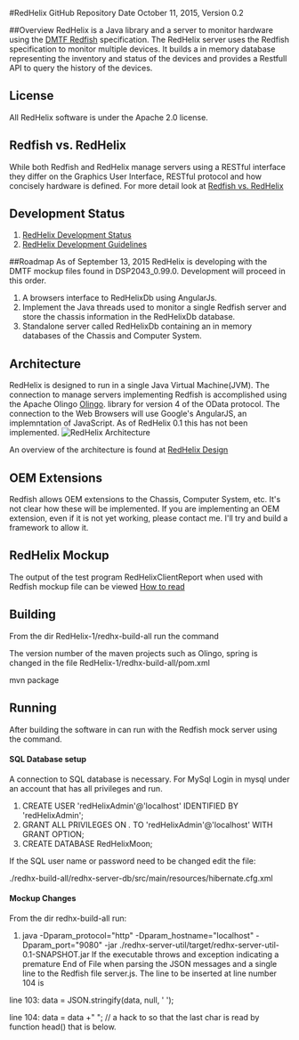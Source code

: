 #RedHelix GitHub Repository
Date October 11, 2015, Version 0.2

##Overview
RedHelix is a Java library and a server to monitor hardware using the [DMTF Redfish](http://www.dmtf.org/standards/redfish) specification. 
The RedHelix server uses the Redfish specification to monitor multiple devices. It builds a in memory database representing the inventory
and status of the devices and provides a Restfull API to query the history of the devices.

## License
All RedHelix software is under the Apache 2.0 license.

## Redfish vs. RedHelix 
While both Redfish and RedHelix manage servers using a RESTful interface they differ on the Graphics User Interface, RESTful protocol and how
concisely hardware is defined. For more detail look at [Redfish vs. RedHelix](./doc/redfish-vs-redhelix.md) 

## Development Status
1. [RedHelix Development Status](./doc/dev-status.md)
2. [RedHelix Development Guidelines](./doc/dev-guidelines.md)

##Roadmap
As of September 13, 2015 RedHelix is developing with the DMTF mockup files found in DSP2043_0.99.0. Development will proceed in this order.

1. A browsers interface to RedHelixDb using AngularJs.
2. Implement the Java threads used to monitor a single Redfish server and store the chassis information in the RedHelixDb database.
3. Standalone server called RedHelixDb containing an in memory databases of the Chassis and Computer System.

## Architecture
RedHelix is designed to run in a single Java Virtual Machine(JVM). The connection to manage servers implementing Redfish is accomplished using
the Apache Olingo  [Olingo](http://olingo.apache.org/doc/odata4/index.html). library for version 4 of the OData protocol. The connection to the Web Browsers will use Google's AngularJS, an implemntation of JavaScript.
As of RedHelix 0.1 this has not been implemented. 
![RedHelix Architecture](https://rawgit.com/RedHelixOrg/RedHelix-1/master/doc/redhelix-toplevel-architecture-2.svg)
<!-- perment cached CDN comment. https://cdn.rawgit.com/RedHelixOrg/RedHelix-1/master/doc/redhelix-toplevel-architecture-2.svg -->
An overview of the architecture is found at [RedHelix Design](./doc/design.md)

## OEM Extensions
Redfish allows OEM extensions to the Chassis, Computer System, etc. It's not clear how these will be implemented. If you are implementing an
OEM extension, even if it is not yet working, please contact me. I'll try and build a framework to allow it. 

## RedHelix Mockup
The output of the test program RedHelixClientReport when used with Redfish mockup file can be viewed  [How to read](./doc/dmtf-mockup/mockup.md) 

## Building
From the dir RedHelix-1/redhx-build-all run the command 

The version number of the maven projects such as Olingo, spring is changed in the file RedHelix-1/redhx-build-all/pom.xml


mvn package 

## Running
After building the software in can run with the Redfish mock server using the command.

#### SQL Database setup
A connection to SQL database is necessary. For MySql Login in mysql under an account that has all privileges and run. 

1. CREATE USER 'redHelixAdmin'@'localhost' IDENTIFIED BY 'redHelixAdmin';
2. GRANT ALL PRIVILEGES ON *.* TO 'redHelixAdmin'@'localhost'  WITH GRANT OPTION;
3. CREATE DATABASE RedHelixMoon;

If the SQL user name or password need to be changed edit the file:

./redhx-build-all/redhx-server-db/src/main/resources/hibernate.cfg.xml
 

#### Mockup Changes
 From the dir redhx-build-all run:
1. java -Dparam_protocol="http" -Dparam_hostname="localhost" -Dparam_port="9080" -jar ./redhx-server-util/target/redhx-server-util-0.1-SNAPSHOT.jar
If the executable throws and exception indicating a premature End of File when parsing the JSON messages and a single line to the Redfish file server.js.
The line to be inserted at line number 104 is

line 103: data = JSON.stringify(data, null, '  ');

line 104:  data = data +"  "; // a hack to so that the last char is read by function head() that is below.





